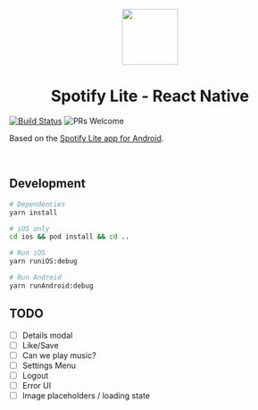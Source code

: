 <p align="center">
  <a>
    <img width="100px" src="https://github.com/osamaq/spotify-lite/raw/master/docs/assets/icon.png">
  </a>
  <h1 align="center">Spotify Lite - React Native</h1>  
</p>

[![Build Status](https://travis-ci.com/osamaq/spotify-lite.svg?token=zR9jL4Gd5mWdyyzMybgQ&branch=master)](https://travis-ci.com/osamaq/spotify-lite)
![PRs Welcome](https://img.shields.io/badge/PRs-welcome-%23ff69b4)

<p align="center">
  <!-- <a>
      <img width="400px" src="">
  </a> -->
</p>

Based on the [Spotify Lite app for Android](https://play.google.com/store/apps/details?id=com.spotify.lite&referrer=adjust_reftag%3Dcc6cp0nuUCn33%26utm_source%3DLanding%2Bpage).

<br />

## Development

```bash
# Dependencies
yarn install

# iOS only
cd ios && pod install && cd ..

# Run iOS
yarn runiOS:debug

# Run Android
yarn runAndroid:debug

```

## TODO

- [ ] Details modal
- [ ] Like/Save
- [ ] Can we play music?
- [ ] Settings Menu
- [ ] Logout
- [ ] Error UI
- [ ] Image placeholders / loading state
